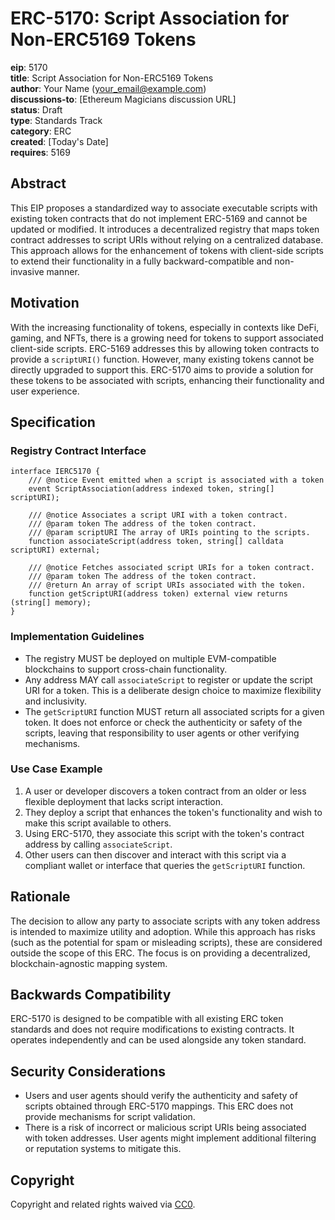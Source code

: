 
# ERC-5170: Script Association for Non-ERC5169 Tokens

**eip**: 5170  
**title**: Script Association for Non-ERC5169 Tokens  
**author**: Your Name (<your_email@example.com>)  
**discussions-to**: [Ethereum Magicians discussion URL]  
**status**: Draft  
**type**: Standards Track  
**category**: ERC  
**created**: [Today's Date]  
**requires**: 5169  

## Abstract

This EIP proposes a standardized way to associate executable scripts with existing token contracts that do not implement ERC-5169 and cannot be updated or modified. It introduces a decentralized registry that maps token contract addresses to script URIs without relying on a centralized database. This approach allows for the enhancement of tokens with client-side scripts to extend their functionality in a fully backward-compatible and non-invasive manner.

## Motivation

With the increasing functionality of tokens, especially in contexts like DeFi, gaming, and NFTs, there is a growing need for tokens to support associated client-side scripts. ERC-5169 addresses this by allowing token contracts to provide a `scriptURI()` function. However, many existing tokens cannot be directly upgraded to support this. ERC-5170 aims to provide a solution for these tokens to be associated with scripts, enhancing their functionality and user experience.

## Specification

### Registry Contract Interface

```solidity
interface IERC5170 {
    /// @notice Event emitted when a script is associated with a token
    event ScriptAssociation(address indexed token, string[] scriptURI);

    /// @notice Associates a script URI with a token contract.
    /// @param token The address of the token contract.
    /// @param scriptURI The array of URIs pointing to the scripts.
    function associateScript(address token, string[] calldata scriptURI) external;

    /// @notice Fetches associated script URIs for a token contract.
    /// @param token The address of the token contract.
    /// @return An array of script URIs associated with the token.
    function getScriptURI(address token) external view returns (string[] memory);
}
```

### Implementation Guidelines

- The registry MUST be deployed on multiple EVM-compatible blockchains to support cross-chain functionality.
- Any address MAY call `associateScript` to register or update the script URI for a token. This is a deliberate design choice to maximize flexibility and inclusivity.
- The `getScriptURI` function MUST return all associated scripts for a given token. It does not enforce or check the authenticity or safety of the scripts, leaving that responsibility to user agents or other verifying mechanisms.

### Use Case Example

1. A user or developer discovers a token contract from an older or less flexible deployment that lacks script interaction.
2. They deploy a script that enhances the token's functionality and wish to make this script available to others.
3. Using ERC-5170, they associate this script with the token's contract address by calling `associateScript`.
4. Other users can then discover and interact with this script via a compliant wallet or interface that queries the `getScriptURI` function.

## Rationale

The decision to allow any party to associate scripts with any token address is intended to maximize utility and adoption. While this approach has risks (such as the potential for spam or misleading scripts), these are considered outside the scope of this ERC. The focus is on providing a decentralized, blockchain-agnostic mapping system.

## Backwards Compatibility

ERC-5170 is designed to be compatible with all existing ERC token standards and does not require modifications to existing contracts. It operates independently and can be used alongside any token standard.

## Security Considerations

- Users and user agents should verify the authenticity and safety of scripts obtained through ERC-5170 mappings. This ERC does not provide mechanisms for script validation.
- There is a risk of incorrect or malicious script URIs being associated with token addresses. User agents might implement additional filtering or reputation systems to mitigate this.

## Copyright

Copyright and related rights waived via [CC0](https://creativecommons.org/publicdomain/zero/1.0/).
